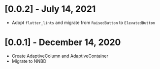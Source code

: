 # [0.0.2] - July 14, 2021

* Adopt `flutter_lints` and migrate from `RaisedButton` to `ElevatedButton`

# [0.0.1] - December 14, 2020

* Create AdaptiveColumn and AdaptiveContainer
* Migrate to NNBD

